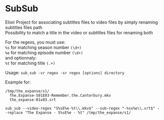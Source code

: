 # SubSub

Elixir Project for associating subtitles files to video files by simply renaming subtitles files path  
Possibility to match a title in the video or subtitles files for renaming both  

For the regexs, you must use:  
`%s` for matching season number `(\d+)`  
`%e` for matching episode number  `(\d+)`  
and optionnaly:  
`%t` for matching title `(.+)`

Usage: `sub_sub -vr regex -sr regex [options] directory`

Example for:
```
/tmp/the_expanse/s1/
  The.Expanse-S01E03-Remember.the.Canterbury.mkv 
  the_expanse-01x03.srt
```
`sub_sub --video-regex "S%sE%e-%t\\.mkv$" --sub-regex "-%sx%e\\.srt$" --replace "The Expanse - S%sE%e - %t" /tmp/the_expanse/s1/`
